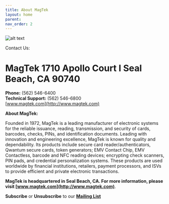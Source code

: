 ```yaml
---
title: About MagTek
layout: home
parent: 
nav_order: 2
---
```


![alt text](image.png)

Contact Us:
# MagTek  1710 Apollo Court I Seal Beach, CA 90740  
**Phone:** (562) 546-6400  
**Technical Support:** (562) 546-6800  
[www.magtek.com](http://www.magtek.com)  

**About MagTek:**

Founded in 1972, MagTek is a leading manufacturer of electronic systems for the reliable issuance, reading, transmission, and security of cards, barcodes, checks, PINs, and identification documents. Leading with innovation and engineering excellence, MagTek is known for quality and dependability. Its products include secure card reader/authenticators, Qwantum secure cards, token generators; EMV Contact Chip, EMV Contactless, barcode and NFC reading devices; encrypting check scanners, PIN pads, and credential personalization systems. These products are used worldwide by financial institutions, retailers, payment processors, and ISVs to provide efficient and private electronic transactions.

**MagTek is headquartered in Seal Beach, CA. For more information, please visit [www.magtek.com](http://www.magtek.com)**.


**Subscribe** or **Unsubscribe** to our [**Mailing List**](https://www.magtek.com/about/contact)

